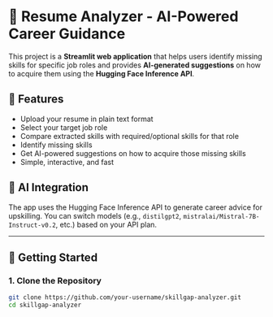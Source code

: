 # 💼 Resume Analyzer - AI-Powered Career Guidance

This project is a **Streamlit web application** that helps users identify missing skills for specific job roles and provides **AI-generated suggestions** on how to acquire them using the **Hugging Face Inference API**.

## 🔧 Features

- Upload your resume in plain text format
- Select your target job role
- Compare extracted skills with required/optional skills for that role
- Identify missing skills
- Get AI-powered suggestions on how to acquire those missing skills
- Simple, interactive, and fast

## 🧠 AI Integration

The app uses the Hugging Face Inference API to generate career advice for upskilling. You can switch models (e.g., `distilgpt2`, `mistralai/Mistral-7B-Instruct-v0.2`, etc.) based on your API plan.

---

## 🚀 Getting Started

### 1. Clone the Repository

```bash
git clone https://github.com/your-username/skillgap-analyzer.git
cd skillgap-analyzer
